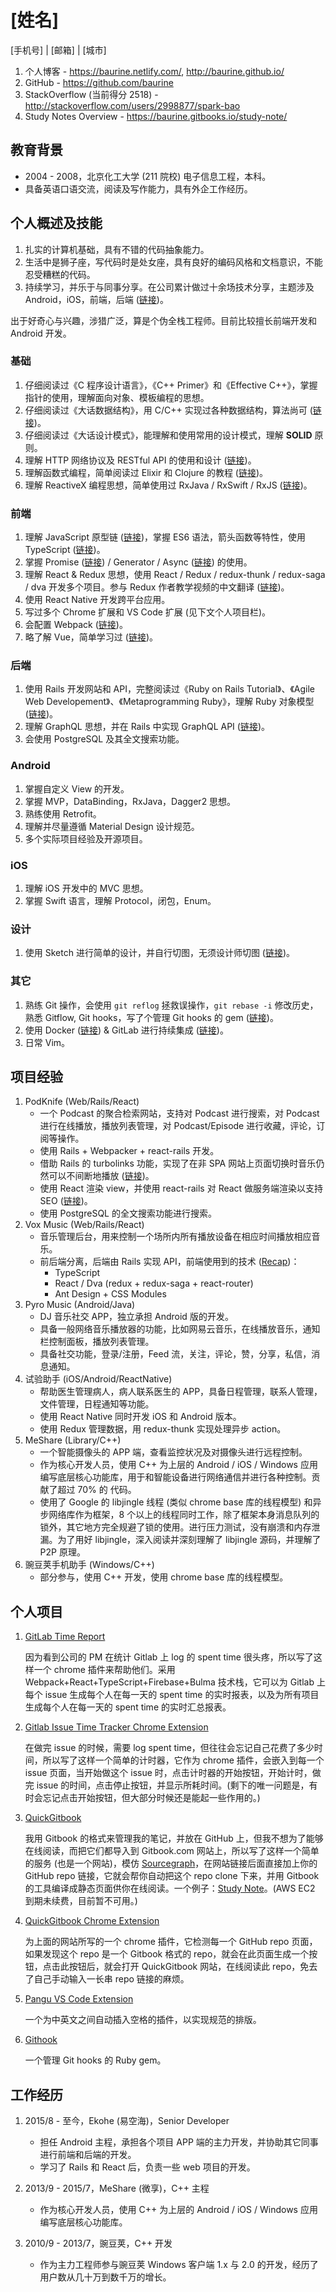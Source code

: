 # [姓名]

[手机号] | [邮箱] | [城市]

1. 个人博客 - <https://baurine.netlify.com/>, <http://baurine.github.io/>
1. GitHub - <https://github.com/baurine>
1. StackOverflow (当前得分 2518) - <http://stackoverflow.com/users/2998877/spark-bao>
1. Study Notes Overview - <https://baurine.gitbooks.io/study-note/>

## 教育背景

- 2004 - 2008，北京化工大学 (211 院校) 电子信息工程，本科。
- 具备英语口语交流，阅读及写作能力，具有外企工作经历。

## 个人概述及技能

1. 扎实的计算机基础，具有不错的代码抽象能力。
1. 生活中是狮子座，写代码时是处女座，具有良好的编码风格和文档意识，不能忍受糟糕的代码。
1. 持续学习，并乐于与同事分享。在公司累计做过十余场技术分享，主题涉及 Android，iOS，前端，后端 ([链接](https://github.com/baurine/cf-shares))。

出于好奇心与兴趣，涉猎广泛，算是个伪全栈工程师。目前比较擅长前端开发和 Android 开发。

### 基础

1. 仔细阅读过《C 程序设计语言》，《C++ Primer》和《Effective C++》，掌握指针的使用，理解面向对象、模板编程的思想。
1. 仔细阅读过《大话数据结构》，用 C/C++ 实现过各种数据结构，算法尚可 ([链接](https://github.com/baurine/leetcode))。
1. 仔细阅读过《大话设计模式》，能理解和使用常用的设计模式，理解 **SOLID** 原则。
1. 理解 HTTP 网络协议及 RESTful API 的使用和设计 ([链接](https://baurine.gitbooks.io/study-note/web/web-misc.html))。
1. 理解函数式编程，简单阅读过 Elixir 和 Clojure 的教程 ([链接](https://baurine.gitbooks.io/study-note/web/functional-programming-note.html))。
1. 理解 ReactiveX 编程思想，简单使用过 RxJava / RxSwift / RxJS ([链接](https://github.com/baurine/rxjava-study/blob/master/note/rxjava-1.x-note.md))。

### 前端

1. 理解 JavaScript 原型链 ([链接](https://github.com/baurine/js-study/blob/master/notes/prototype.md))，掌握 ES6 语法，箭头函数等特性，使用 TypeScript ([链接](https://github.com/baurine/js-study/blob/master/notes/typescript-note.md))。
1. 掌握 Promise ([链接](https://github.com/baurine/js-study/blob/master/notes/promise.md)) / Generator / Async ([链接](https://github.com/baurine/js-study/blob/master/notes/generator.md)) 的使用。
1. 理解 React & Redux 思想，使用 React / Redux / redux-thunk / redux-saga / dva 开发多个项目。参与 Redux 作者教学视频的中文翻译 ([链接](https://github.com/Mr-Wiredancer/getting-started-with-redux))。
1. 使用 React Native 开发跨平台应用。
1. 写过多个 Chrome 扩展和 VS Code 扩展 (见下文个人项目栏)。
1. 会配置 Webpack ([链接](https://github.com/baurine/js-study/blob/master/notes/webpack4-note.md))。
1. 略了解 Vue，简单学习过 ([链接](https://github.com/baurine/vue-study))。

### 后端

1. 使用 Rails 开发网站和 API，完整阅读过《Ruby on Rails Tutorial》、《Agile Web Developement》、《Metaprogramming Ruby》，理解 Ruby 对象模型 ([链接](https://github.com/baurine/rails-study))。
1. 理解 GraphQL 思想，并在 Rails 中实现 GraphQL API ([链接](https://github.com/baurine/graphql-study))。
1. 会使用 PostgreSQL 及其全文搜索功能。

### Android

1. 掌握自定义 View 的开发。
1. 掌握 MVP，DataBinding，RxJava，Dagger2 思想。
1. 熟练使用 Retrofit。
1. 理解并尽量遵循 Material Design 设计规范。
1. 多个实际项目经验及开源项目。

### iOS

1. 理解 iOS 开发中的 MVC 思想。
1. 掌握 Swift 语言，理解 Protocol，闭包，Enum。

### 设计

1. 使用 Sketch 进行简单的设计，并自行切图，无须设计师切图 ([链接](https://github.com/baurine/jing-sketch-xcode))。

### 其它

1. 熟练 Git 操作，会使用 `git reflog` 拯救误操作，`git rebase -i` 修改历史，熟悉 Gitflow, Git hooks，写了个管理 Git hooks 的 gem ([链接](https://github.com/baurine/githook))。
1. 使用 Docker ([链接](https://github.com/baurine/study-note/blob/master/dev-ops/docker-note.md)) & GitLab 进行持续集成 ([链接](https://github.com/baurine/study-note/blob/master/dev-ops/gitlab-ci-note.md))。
1. 日常 Vim。

## 项目经验

1. PodKnife (Web/Rails/React)
   - 一个 Podcast 的聚合检索网站，支持对 Podcast 进行搜索，对 Podcast 进行在线播放，播放列表管理，对 Podcast/Episode 进行收藏，评论，订阅等操作。
   - 使用 Rails + Webpacker + react-rails 开发。
   - 借助 Rails 的 turbolinks 功能，实现了在非 SPA 网站上页面切换时音乐仍然可以不间断地播放 ([链接](http://baurine.github.io/2018/10/02/uninterrupted-audio-player-turbolinks.html))。
   - 使用 React 渲染 view，并使用 react-rails 对 React 做服务端渲染以支持 SEO ([链接](http://baurine.github.io/2018/04/22/reac-in-rails-practice.html))。
   - 使用 PostgreSQL 的全文搜索功能进行搜索。
1. Vox Music (Web/Rails/React)
   - 音乐管理后台，用来控制一个场所内所有播放设备在相应时间播放相应音乐。
   - 前后端分离，后端由 Rails 实现 API，前端使用到的技术 ([Recap](https://cf-vox-recap.netlify.com/#0))：
     - TypeScript
     - React / Dva (redux + redux-saga + react-router)
     - Ant Design + CSS Modules
1. Pyro Music (Android/Java)
   - DJ 音乐社交 APP，独立承担 Android 版的开发。
   - 具备一般网络音乐播放器的功能，比如网易云音乐，在线播放音乐，通知栏控制面板，播放列表管理。
   - 具备社交功能，登录/注册，Feed 流，关注，评论，赞，分享，私信，消息通知。
1. 试验助手 (iOS/Android/ReactNative)
   - 帮助医生管理病人，病人联系医生的 APP，具备日程管理，联系人管理，文件管理，日程通知等功能。
   - 使用 React Native 同时开发 iOS 和 Android 版本。
   - 使用 Redux 管理数据，用 redux-thunk 实现处理异步 action。
1. MeShare (Library/C++)
   - 一个智能摄像头的 APP 端，查看监控状况及对摄像头进行远程控制。
   - 作为核心开发人员，使用 C++ 为上层的 Android / iOS / Windows 应用编写底层核心功能库，用于和智能设备进行网络通信并进行各种控制。贡献了超过 70% 的 代码。
   - 使用了 Google 的 libjingle 线程 (类似 chrome base 库的线程模型) 和异步网络库作为框架，8 个以上的线程同时工作，除了框架本身消息队列的锁外，其它地方完全规避了锁的使用。进行压力测试，没有崩溃和内存泄漏。为了用好 libjingle，深入阅读并深刻理解了 libjingle 源码，并理解了 P2P 原理。
1. 豌豆荚手机助手 (Windows/C++)
   - 部分参与，使用 C++ 开发，使用 chrome base 库的线程模型。

## 个人项目

1. [GitLab Time Report](https://github.com/baurine/gitlab-time-report)

   因为看到公司的 PM 在统计 Gitlab 上 log 的 spent time 很头疼，所以写了这样一个 chrome 插件来帮助他们。采用 Webpack+React+TypeScript+Firebase+Bulma 技术栈，它可以为 Gitlab 上每个 issue 生成每个人在每一天的 spent time 的实时报表，以及为所有项目生成每个人在每一天的 spent time 的实时汇总报表。

1. [Gitlab Issue Time Tracker Chrome Extension](https://github.com/baurine/gitlab-issue-time-tracker-ext)

   在做完 issue 的时候，需要 log spent time，但往往会忘记自己花费了多少时间，所以写了这样一个简单的计时器，它作为 chrome 插件，会嵌入到每一个 issue 页面，当开始做这个 issue 时，点击计时器的开始按钮，开始计时，做完 issue 的时间，点击停止按钮，并显示所耗时间。(剩下的唯一问题是，有时会忘记点击开始按钮，但大部分时候还是能起一些作用的。)

1. [QuickGitbook](https://github.com/baurine/quick-gitbook)

   我用 Gitbook 的格式来管理我的笔记，并放在 GitHub 上，但我不想为了能够在线阅读，而把它们都导入到 Gitbook.com 网站上，所以写了这样一个简单的服务 (也是一个网站)，模仿 [Sourcegraph](https://sourcegraph.com/github.com/baurine/quick-gitbook)，在网站链接后面直接加上你的 GitHub repo 链接，它就会帮你自动把这个 repo clone 下来，并用 Gitbook 的工具编译成静态页面供你在线阅读。一个例子：[Study Note](http://quickgitbook.com/baurine/study-note)。(AWS EC2 到期未续费，目前暂不可用。)

1. [QuickGitbook Chrome Extension](https://github.com/baurine/quick-gitbook-chrome-extension)

   为上面的网站所写的一个 chrome 插件，它检测每一个 GitHub repo 页面，如果发现这个 repo 是一个 Gitbook 格式的 repo，就会在此页面生成一个按钮，点击此按钮后，就会打开 QuickGitbook 网站，在线阅读此 repo，免去了自己手动输入一长串 repo 链接的麻烦。

1. [Pangu VS Code Extension](https://github.com/baurine/vscode-pangu)

   一个为中英文之间自动插入空格的插件，以实现规范的排版。

1. [Githook](https://github.com/baurine/githook)

   一个管理 Git hooks 的 Ruby gem。

## 工作经历

1. 2015/8 - 至今，Ekohe (易空海)，Senior Developer
   - 担任 Android 主程，承担各个项目 APP 端的主力开发，并协助其它同事进行前端和后端的开发。
   - 学习了 Rails 和 React 后，负责一些 web 项目的开发。

1. 2013/9 - 2015/7，MeShare (微享)，C++ 主程
   - 作为核心开发人员，使用 C++ 为上层的 Android / iOS / Windows 应用编写底层核心功能库。

1. 2010/9 - 2013/7，豌豆荚，C++ 开发
   - 作为主力工程师参与豌豆荚 Windows 客户端 1.x 与 2.0 的开发，经历了用户数从几十万到数千万的增长。
